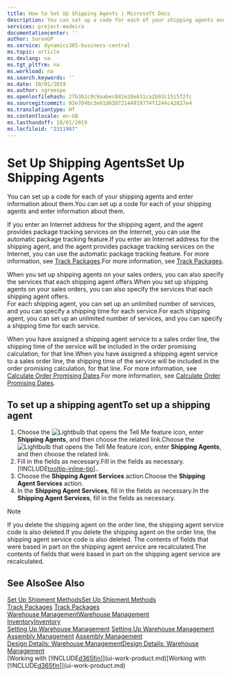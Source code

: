 ```yaml
---
title: How to Set Up Shipping Agents | Microsoft Docs
description: You can set up a code for each of your shipping agents and enter information about them.
services: project-madeira
documentationcenter: ''
author: SorenGP
ms.service: dynamics365-business-central
ms.topic: article
ms.devlang: na
ms.tgt_pltfrm: na
ms.workload: na
ms.search.keywords: ''
ms.date: 10/01/2019
ms.author: sgroespe
ms.openlocfilehash: 27b362c9c9aabec842e28e631ca2b93c1515f2fc
ms.sourcegitcommit: 02e704bc3e01d62072144919774f1244c42827e4
ms.translationtype: HT
ms.contentlocale: en-GB
ms.lasthandoff: 10/01/2019
ms.locfileid: "2311987"
---
```

# <a name="set-up-shipping-agents"></a><span data-ttu-id="56c2b-103">Set Up Shipping Agents</span><span class="sxs-lookup"><span data-stu-id="56c2b-103">Set Up Shipping Agents</span></span>
<span data-ttu-id="56c2b-104">You can set up a code for each of your shipping agents and enter information about them.</span><span class="sxs-lookup"><span data-stu-id="56c2b-104">You can set up a code for each of your shipping agents and enter information about them.</span></span>  

<span data-ttu-id="56c2b-105">If you enter an Internet address for the shipping agent, and the agent provides package tracking services on the Internet, you can use the automatic package tracking feature.</span><span class="sxs-lookup"><span data-stu-id="56c2b-105">If you enter an Internet address for the shipping agent, and the agent provides package tracking services on the Internet, you can use the automatic package tracking feature.</span></span> <span data-ttu-id="56c2b-106">For more information, see [Track Packages](sales-how-track-packages.md).</span><span class="sxs-lookup"><span data-stu-id="56c2b-106">For more information, see [Track Packages](sales-how-track-packages.md).</span></span>

<span data-ttu-id="56c2b-107">When you set up shipping agents on your sales orders, you can also specify the services that each shipping agent offers.</span><span class="sxs-lookup"><span data-stu-id="56c2b-107">When you set up shipping agents on your sales orders, you can also specify the services that each shipping agent offers.</span></span>  
<span data-ttu-id="56c2b-108">For each shipping agent, you can set up an unlimited number of services, and you can specify a shipping time for each service.</span><span class="sxs-lookup"><span data-stu-id="56c2b-108">For each shipping agent, you can set up an unlimited number of services, and you can specify a shipping time for each service.</span></span>  

<span data-ttu-id="56c2b-109">When you have assigned a shipping agent service to a sales order line, the shipping time of the service will be included in the order promising calculation, for that line.</span><span class="sxs-lookup"><span data-stu-id="56c2b-109">When you have assigned a shipping agent service to a sales order line, the shipping time of the service will be included in the order promising calculation, for that line.</span></span> <span data-ttu-id="56c2b-110">For more information, see [Calculate Order Promising Dates](sales-how-to-calculate-order-promising-dates.md).</span><span class="sxs-lookup"><span data-stu-id="56c2b-110">For more information, see [Calculate Order Promising Dates](sales-how-to-calculate-order-promising-dates.md).</span></span>

## <a name="to-set-up-a-shipping-agent"></a><span data-ttu-id="56c2b-111">To set up a shipping agent</span><span class="sxs-lookup"><span data-stu-id="56c2b-111">To set up a shipping agent</span></span>  
1.  <span data-ttu-id="56c2b-112">Choose the ![Lightbulb that opens the Tell Me feature](media/ui-search/search_small.png "Tell me what you want to do") icon, enter **Shipping Agents**, and then choose the related link.</span><span class="sxs-lookup"><span data-stu-id="56c2b-112">Choose the ![Lightbulb that opens the Tell Me feature](media/ui-search/search_small.png "Tell me what you want to do") icon, enter **Shipping Agents**, and then choose the related link.</span></span>  
2.  <span data-ttu-id="56c2b-113">Fill in the fields as necessary.</span><span class="sxs-lookup"><span data-stu-id="56c2b-113">Fill in the fields as necessary.</span></span> [!INCLUDE[tooltip-inline-tip](includes/tooltip-inline-tip_md.md)]<span data-ttu-id="56c2b-114">.</span><span class="sxs-lookup"><span data-stu-id="56c2b-114">.</span></span>  
3.  <span data-ttu-id="56c2b-115">Choose the **Shipping Agent Services** action.</span><span class="sxs-lookup"><span data-stu-id="56c2b-115">Choose the **Shipping Agent Services** action.</span></span>
4. <span data-ttu-id="56c2b-116">In the **Shipping Agent Services**, fill in the fields as necessary.</span><span class="sxs-lookup"><span data-stu-id="56c2b-116">In the **Shipping Agent Services**, fill in the fields as necessary.</span></span>

> [!NOTE]  
>  <span data-ttu-id="56c2b-117">If you delete the shipping agent on the order line, the shipping agent service code is also deleted.</span><span class="sxs-lookup"><span data-stu-id="56c2b-117">If you delete the shipping agent on the order line, the shipping agent service code is also deleted.</span></span> <span data-ttu-id="56c2b-118">The contents of fields that were based in part on the shipping agent service are recalculated.</span><span class="sxs-lookup"><span data-stu-id="56c2b-118">The contents of fields that were based in part on the shipping agent service are recalculated.</span></span>  

## <a name="see-also"></a><span data-ttu-id="56c2b-119">See Also</span><span class="sxs-lookup"><span data-stu-id="56c2b-119">See Also</span></span>
[<span data-ttu-id="56c2b-120">Set Up Shipment Methods</span><span class="sxs-lookup"><span data-stu-id="56c2b-120">Set Up Shipment Methods</span></span>](sales-how-set-up-shipment-methods.md)  
<span data-ttu-id="56c2b-121">[Track Packages](sales-how-track-packages.md)  </span><span class="sxs-lookup"><span data-stu-id="56c2b-121">[Track Packages](sales-how-track-packages.md)  </span></span>  
[<span data-ttu-id="56c2b-122">Warehouse Management</span><span class="sxs-lookup"><span data-stu-id="56c2b-122">Warehouse Management</span></span>](warehouse-manage-warehouse.md)  
[<span data-ttu-id="56c2b-123">Inventory</span><span class="sxs-lookup"><span data-stu-id="56c2b-123">Inventory</span></span>](inventory-manage-inventory.md)  
<span data-ttu-id="56c2b-124">[Setting Up Warehouse Management](warehouse-setup-warehouse.md)   </span><span class="sxs-lookup"><span data-stu-id="56c2b-124">[Setting Up Warehouse Management](warehouse-setup-warehouse.md)   </span></span>  
<span data-ttu-id="56c2b-125">[Assembly Management](assembly-assemble-items.md)  </span><span class="sxs-lookup"><span data-stu-id="56c2b-125">[Assembly Management](assembly-assemble-items.md)  </span></span>  
[<span data-ttu-id="56c2b-126">Design Details: Warehouse Management</span><span class="sxs-lookup"><span data-stu-id="56c2b-126">Design Details: Warehouse Management</span></span>](design-details-warehouse-management.md)  
<span data-ttu-id="56c2b-127">[Working with [!INCLUDE[d365fin](includes/d365fin_md.md)]](ui-work-product.md)</span><span class="sxs-lookup"><span data-stu-id="56c2b-127">[Working with [!INCLUDE[d365fin](includes/d365fin_md.md)]](ui-work-product.md)</span></span>  
